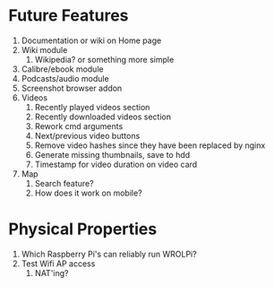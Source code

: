 Future Features
===============
1. Documentation or wiki on Home page
1. Wiki module
    1. Wikipedia? or something more simple
1. Calibre/ebook module
1. Podcasts/audio module
1. Screenshot browser addon
1. Videos
    1. Recently played videos section
    1. Recently downloaded videos section
    1. Rework cmd arguments
    1. Next/previous video buttons
    1. Remove video hashes since they have been replaced by nginx
    1. Generate missing thumbnails, save to hdd
    1. Timestamp for video duration on video card
1. Map
    1. Search feature?
    1. How does it work on mobile?

Physical Properties
===================
1. Which Raspberry Pi's can reliably run WROLPi?
1. Test Wifi AP access
    1. NAT'ing?